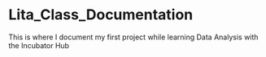 # Lita_Class_Documentation
This is where I document my first project while learning Data Analysis with the Incubator Hub
